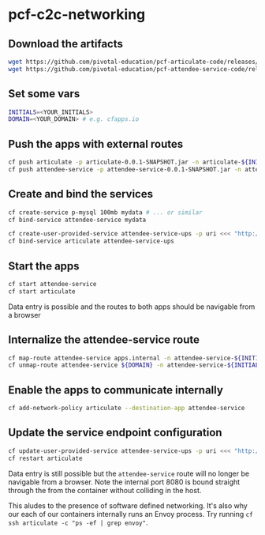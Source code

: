 # pcf-c2c-networking

## Download the artifacts

```bash
wget https://github.com/pivotal-education/pcf-articulate-code/releases/download/0.0.1/articulate-0.0.1-SNAPSHOT.jar
wget https://github.com/pivotal-education/pcf-attendee-service-code/releases/download/0.0.1/attendee-service-0.0.1-SNAPSHOT.jar
```

## Set some vars

```bash
INITIALS=<YOUR_INITIALS>
DOMAIN=<YOUR_DOMAIN> # e.g. cfapps.io
```

## Push the apps with external routes

```bash
cf push articulate -p articulate-0.0.1-SNAPSHOT.jar -n articulate-${INITIALS} -d ${DOMAIN} --no-start
cf push attendee-service -p attendee-service-0.0.1-SNAPSHOT.jar -n attendee-service-${INITIALS} -d ${DOMAIN} --no-start
```

## Create and bind the services

```bash
cf create-service p-mysql 100mb mydata # ... or similar
cf bind-service attendee-service mydata

cf create-user-provided-service attendee-service-ups -p uri <<< "http://attendee-service-${INITIALS}.${DOMAIN}/attendees"
cf bind-service articulate attendee-service-ups
```
## Start the apps

```bash
cf start attendee-service
cf start articulate
```

Data entry is possible and the routes to both apps should be navigable from a browser

## Internalize the attendee-service route

```bash
cf map-route attendee-service apps.internal -n attendee-service-${INITIALS}
cf unmap-route attendee-service ${DOMAIN} -n attendee-service-${INITIALS}
```

## Enable the apps to communicate internally

```bash
cf add-network-policy articulate --destination-app attendee-service
```

## Update the service endpoint configuration

```bash
cf update-user-provided-service attendee-service-ups -p uri <<< "http://attendee-service-${INITIALS}.apps.internal:8080/attendees"
cf restart articulate
```

Data entry is still possible but the `attendee-service` route will no longer be navigable from a browser.
Note the internal port 8080 is bound straight through the from the container without colliding in the host.

This aludes to the presence of software defined networking.
It's also why our each of our containers internally runs an Envoy process.
Try running `cf ssh articulate -c "ps -ef | grep envoy"`.
